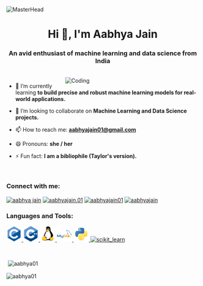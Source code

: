 ![MasterHead](https://user-images.githubusercontent.com/74038190/241765440-80728820-e06b-4f96-9c9e-9df46f0cc0a5.gif)

<h1 align="center">Hi 👋, I'm Aabhya Jain</h1>
<h3 align="center">An avid enthusiast of machine learning and data science from India</h3> <br>
<img align="right" alt="Coding" width="350" src="https://user-images.githubusercontent.com/59734313/157189039-c09b3e38-9f42-42c0-ab54-14f1574190a7.gif">

- 🌱 I’m currently learning **to build precise and robust machine learning models for real-world applications.**

- 👯 I’m looking to collaborate on **Machine Learning and Data Science projects.**

- 📫 How to reach me: **aabhyajain01@gmail.com**

- 😄 Pronouns: **she / her**

- ⚡ Fun fact: **I am a bibliophile (Taylor's version).**
 <br>
<h3 align="left">Connect with me:</h3>
<p align="left">
<a href="https://linkedin.com/in/aabhya jain" target="blank"><img align="center" src="https://raw.githubusercontent.com/rahuldkjain/github-profile-readme-generator/master/src/images/icons/Social/linked-in-alt.svg" alt="aabhya jain" height="30" width="40" /></a>
<a href="https://instagram.com/aabhyajain.01" target="blank"><img align="center" src="https://raw.githubusercontent.com/rahuldkjain/github-profile-readme-generator/master/src/images/icons/Social/instagram.svg" alt="aabhyajain.01" height="30" width="40" /></a>
<a href="https://www.codechef.com/users/aabhyajain01" target="blank"><img align="center" src="https://cdn.jsdelivr.net/npm/simple-icons@3.1.0/icons/codechef.svg" alt="aabhyajain01" height="30" width="40" /></a>
<a href="https://www.leetcode.com/aabhyajain" target="blank"><img align="center" src="https://raw.githubusercontent.com/rahuldkjain/github-profile-readme-generator/master/src/images/icons/Social/leet-code.svg" alt="aabhyajain" height="30" width="40" /></a>
</p> 

<h3 align="left">Languages and Tools:</h3>
<p align="left"> <a href="https://www.cprogramming.com/" target="_blank" rel="noreferrer"> <img src="https://raw.githubusercontent.com/devicons/devicon/master/icons/c/c-original.svg" alt="c" width="40" height="40"/> </a> <a href="https://www.w3schools.com/cpp/" target="_blank" rel="noreferrer"> <img src="https://raw.githubusercontent.com/devicons/devicon/master/icons/cplusplus/cplusplus-original.svg" alt="cplusplus" width="40" height="40"/> </a> <a href="https://www.linux.org/" target="_blank" rel="noreferrer"> <img src="https://raw.githubusercontent.com/devicons/devicon/master/icons/linux/linux-original.svg" alt="linux" width="40" height="40"/> </a> <a href="https://www.mysql.com/" target="_blank" rel="noreferrer"> <img src="https://raw.githubusercontent.com/devicons/devicon/master/icons/mysql/mysql-original-wordmark.svg" alt="mysql" width="40" height="40"/> </a> <a href="https://www.python.org" target="_blank" rel="noreferrer"> <img src="https://raw.githubusercontent.com/devicons/devicon/master/icons/python/python-original.svg" alt="python" width="40" height="40"/> </a> <a href="https://scikit-learn.org/" target="_blank" rel="noreferrer"> <img src="https://upload.wikimedia.org/wikipedia/commons/0/05/Scikit_learn_logo_small.svg" alt="scikit_learn" width="40" height="40"/> </a> </p> 

<br> 
<p>&nbsp;<img align="center" src="https://github-readme-stats.vercel.app/api?username=aabhya01&show_icons=true&locale=en" alt="aabhya01" /></p>

<p><img align="center" src="https://github-readme-streak-stats.herokuapp.com/?user=aabhya01&" alt="aabhya01" /></p>
